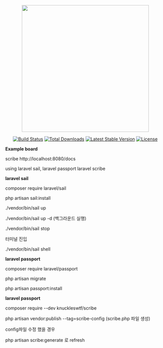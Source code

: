 <p align="center"><a href="https://laravel.com" target="_blank"><img src="https://raw.githubusercontent.com/laravel/art/master/logo-lockup/5%20SVG/2%20CMYK/1%20Full%20Color/laravel-logolockup-cmyk-red.svg" width="400"></a></p>

<p align="center">
<a href="https://travis-ci.org/laravel/framework"><img src="https://travis-ci.org/laravel/framework.svg" alt="Build Status"></a>
<a href="https://packagist.org/packages/laravel/framework"><img src="https://img.shields.io/packagist/dt/laravel/framework" alt="Total Downloads"></a>
<a href="https://packagist.org/packages/laravel/framework"><img src="https://img.shields.io/packagist/v/laravel/framework" alt="Latest Stable Version"></a>
<a href="https://packagist.org/packages/laravel/framework"><img src="https://img.shields.io/packagist/l/laravel/framework" alt="License"></a>
</p>


**Example board**

scribe
http://localhost:8080/docs

using laravel sail, laravel passport laravel scribe

**laravel sail**

composer require laravel/sail

php artisan sail:install

./vendor/bin/sail up

./vendor/bin/sail up -d (백그라운드 실행)

./vendor/bin/sail stop

터미널 진입

./vendor/bin/sail shell

**laravel passport**

composer require laravel/passport

php artisan migrate

php artisan passport:install

**laravel passport**

composer require --dev knuckleswtf/scribe

php artisan vendor:publish --tag=scribe-config (scribe.php 파일 생성)

config파일 수정 했을 경우 

php artisan scribe:generate 로 refresh


